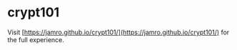 # crypt101

Visit [https://jamro.github.io/crypt101/](https://jamro.github.io/crypt101/) for the full experience.